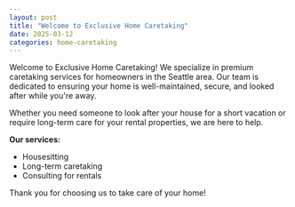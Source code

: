 ```yaml
---
layout: post
title: "Welcome to Exclusive Home Caretaking"
date: 2025-03-12
categories: home-caretaking
---
```


Welcome to Exclusive Home Caretaking! We specialize in premium caretaking services for homeowners in the Seattle area. Our team is dedicated to ensuring your home is well-maintained, secure, and looked after while you're away.

Whether you need someone to look after your house for a short vacation or require long-term care for your rental properties, we are here to help.

**Our services:**
- Housesitting
- Long-term caretaking
- Consulting for rentals

Thank you for choosing us to take care of your home!
